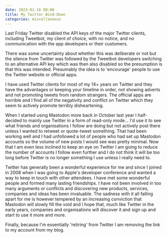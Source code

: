 ```yaml
---
date: 2023-01-16 08:00
title: My Twitter Wind-Down
categories: miscellaneous
---
```


Last Friday Twitter disabled the API keys of the major Twitter clients, including Tweetbot, my client of choice, with no notice, and no communication with the app developers or their customers.

There was some uncertainty about whether this was deliberate or not but the silence from Twitter was followed by the Tweetbot developers switching to an alternative API key which was then also disabled so the presumption is that this was intended. Presumably the idea is to 'encourage' people to use the Twitter website or official apps.

I have used Twitter clients for most of my 14+ years on Twitter and they have the advantages or keeping your timeline in order, not showing adverts and not promoting tweets from random strangers. The official apps are horrible and I find all of the negativity and conflict on Twitter which they seem to actively promote terribly disheartening.

When I started using Mastodon more back in October last year I half-decided to mainly use Twitter in a form of read-only mode... I'd use it to see what friends and organisations I follow are doing but not actively post there unless I wanted to retweet or quote-tweet something. That had been working well and I had unfollowed a lot of people who had set up Mastodon accounts so the volume of new posts I would see was pretty minimal. Now that I am even less inclined to keep an eye on Twitter I am going to reduce the number of accounts I follow even further and I do not think it will be too long before Twitter is no longer something I use unless I really need to.

Twitter has generally been a wonderful experience for me and since I joined in 2008 when I was going to Apple's developer conference and wanted a way to keep in touch with other attendees. I have met some wonderful people and formed many lasting friendships. I have not been involved in too many arguments or conflicts and discovering new products, services, companies and ideas has been invaluable. The sadness with it all falling apart for me is however tempered by an increasing conviction that Mastodon will slowly fill the void and I hope that, much like Twitter in the early years, companies and organisations will discover it and sign up and start to use it more and more.

Finally, because I'm essentially 'retiring' from Twitter I am removing the link to my account from my blog.
